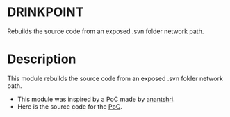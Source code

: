 # DRINKPOINT
Rebuilds the source code from an exposed .svn folder network path.

# Description
This module rebuilds the source code from an exposed .svn folder network path.

- This module was inspired by a PoC made by [anantshri](https://github.com/anantshri/).
- Here is the source code for the [PoC](https://github.com/anantshri/svn-extractor).

